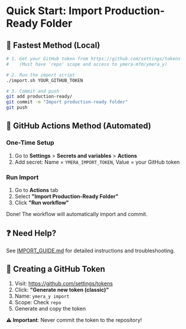 # Quick Start: Import Production-Ready Folder

## 🚀 Fastest Method (Local)

```bash
# 1. Get your GitHub token from https://github.com/settings/tokens
#    (Must have 'repo' scope and access to ymera-mfm/ymera_y)

# 2. Run the import script
./import.sh YOUR_GITHUB_TOKEN

# 3. Commit and push
git add production-ready/
git commit -m "Import production-ready folder"
git push
```

## 🤖 GitHub Actions Method (Automated)

### One-Time Setup
1. Go to **Settings** > **Secrets and variables** > **Actions**
2. Add secret: Name = `YMERA_IMPORT_TOKEN`, Value = your GitHub token

### Run Import
1. Go to **Actions** tab
2. Select **"Import Production-Ready Folder"**
3. Click **"Run workflow"**

Done! The workflow will automatically import and commit.

## ❓ Need Help?

See [IMPORT_GUIDE.md](IMPORT_GUIDE.md) for detailed instructions and troubleshooting.

## 🔐 Creating a GitHub Token

1. Visit: https://github.com/settings/tokens
2. Click: **"Generate new token (classic)"**
3. Name: `ymera_y import`
4. Scope: Check `repo`
5. Generate and copy the token

**⚠️ Important**: Never commit the token to the repository!
